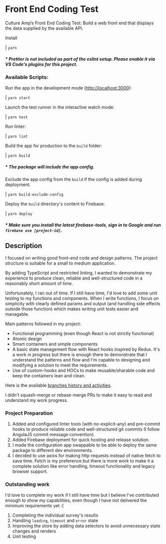 # Front End Coding Test

Culture Amp’s Front End Coding Test: Build a web front end that displays the data supplied by the available API.

Install

| `yarn`

##### * Prettier is not included as part of the eslint setup. Please enable it via VS Code's plugins for this project.

### Available Scripts:

Run the app in the development mode ([http://localhost:3000](http://localhost:3000)):

| `yarn start`

Launch the test runner in the interactive watch mode:

| `yarn test`

Run linter:

| `yarn lint`

Build the app for production to the `build` folder:

| `yarn build`

##### * The package will include the app config.

Exclude the app config from the `build` if the config is added during deployment.

| `yarn build-exclude-config`

Deploy the `build` directory's content to Firebase:

| `yarn deploy`

##### * Make sure you install the latest firebase-tools, sign in to Google and run `firebase use [project-id]`.

## Description

I focused on writing good front-end code and design patterns. The project structure is suitable for a small to medium application.

By adding TypeScript and restricted linting, I wanted to demonstrate my experience to produce clean, reliable and well-structured code in a reasonably short amount of time.

Unfortunately, I ran out of time. If I still have time, I'd love to add some unit testing to my functions and components. When I write functions, I focus on simplicity with clearly defined params and output (and handling side effects outside those function) which makes writing unit tests easier and managable.

Main patterns followed in my project:

- Functional programming (even though React is not strictly functional)
- Atomic design
- Smart containers and simple components
- A basic state management flow with React hooks inspired by Redux. It's a work in progress but there is enough there to demonstrate that I understand the patterns and flow and I'm capable to designing and modifying a solution to meet the requirements.
- Use of custom-hooks and HOCs to make reusable/sharable code and keep the containers lean and clean.

Here is the available [branches history and activities](https://github.com/alanrad/front-end-coding-test/branches/yours).

I didn't squash-merge or rebase-merge PRs to make it easy to read and understand my work progress.

### Project Preparation

1. Added and configured linter tools (with no-explicit-any) and pre-commit hooks to produce reliable code and well-structured git commits (I follow AngulaJS commit message convention). 
2. Added Firebase deployment for quick hosting and release solution.
3. I made the configuration app swappable to be able to deploy the same package to different dev environments.
4. I decided to use axios for making http requests instead of native fetch to save time. Fetch is my preference but there is more work to make it a complete solution like error handling, timeout functionality and legacy browser support.

### Outstanding work

I'd love to complete my work if I still have time but I believe I've contributed enough to show my capabilities, even though I have not delivered the minimum requirements yet :(

1. Completing the individual survey's results
2. Handling `loading`, `timeout` and `error` state
3. Improving the store by adding data selectors to avoid unnecessary state changes and renders
4. Unit testing 



